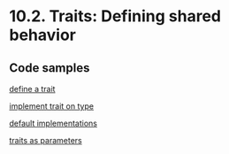 # 10.2. Traits: Defining shared behavior

## Code samples

[define a trait](./crates/define_trait/src/main.rs)

[implement trait on type](./crates/implement_trait/src/main.rs)

[default implementations](./crates/default_implementations/src/main.rs)

[traits as parameters](./crates/traits_as_parameters/src/main.rs)
